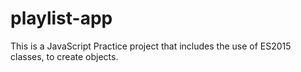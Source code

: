 # playlist-app
This is a JavaScript Practice project that includes the use of ES2015 classes, to create objects.
